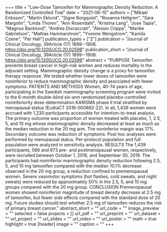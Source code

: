 +++
title = "Low-Dose Tamoxifen for Mammographic Density Reduction: A Randomized Controlled Trial"
date = "2021-06-10"
authors = ["Mikael Eriksson", "Martin Eklund", "Signe Borgquist", "Roxanna Hellgren", "Sara Margolin", "Linda Thoren", "Ann Rosendahl", "Kristina Lang", "Jose Tapia", "Magnus Backlund", "Andrea Discacciati", "Alessio Crippa", "Marike Gabrielson", "Mattias Hammarstrom", "Yvonne Wengstrom", "Kamila Czene", "Per Hall"]
publication_types = ["2"]
publication = "Journal of Clinical Oncology, 39Article (17) 1899--1908. https://doi.org/10.1200/JCO.20.02598"
publication_short = "Journal of Clinical Oncology, 39Article (17) 1899--1908. https://doi.org/10.1200/JCO.20.02598"
abstract = "PURPOSE Tamoxifen prevents breast cancer in high-risk women and reduces mortality in the adjuvant setting. Mammographic density change is a proxy for tamoxifen therapy response. We tested whether lower doses of tamoxifen were noninferior to reduce mammographic density and associated with fewer symptoms. PATIENTS AND METHODS Women, 40-74 years of age, participating in the Swedish mammography screening program were invited to the 6-month double-blind six-arm randomized placebo-controlled noninferiority dose-determination KARISMA phase II trial stratified by menopausal status (EudraCT 2016-000882-22). In all, 1,439 women were accrued with 1,230 participants accessible for intention-to-treat analysis. The primary outcome was proportion of women treated with placebo, 1, 2.5, 5, and 10 mg whose mammographic density decreased at least as much as the median reduction in the 20 mg arm. The noninferior margin was 17%. Secondary outcome was reduction of symptoms. Post hoc analyses were performed by menopausal status. Per-protocol population and full population were analyzed in sensitivity analysis. RESULTS The 1,439 participants, 566 and 873 pre- and postmenopausal women, respectively, were recruited between October 1, 2016, and September 30, 2019. The participants had noninferior mammographic density reduction following 2.5, 5, and 10 mg tamoxifen compared with the median 10.1% decrease observed in the 20 mg group, a reduction confined to premenopausal women. Severe vasomotor symptoms (hot flashes, cold sweats, and night sweats) were reduced by approximately 50% in the 2.5, 5, and 10 mg groups compared with the 20 mg group. CONCLUSION Premenopausal women showed noninferior magnitude of breast density decrease at 2.5 mg of tamoxifen, but fewer side effects compared with the standard dose of 20 mg. Future studies should test whether 2.5 mg of tamoxifen reduces the risk of primary breast cancer."
abstract_short = ""
url_code = ""
image_preview = ""
selected = false
projects = []
url_pdf = ""
url_preprint = ""
url_dataset = ""
url_project = ""
url_slides = ""
url_video = ""
url_poster = ""
math = true
highlight = true
[header]
image = ""
caption = ""
+++
